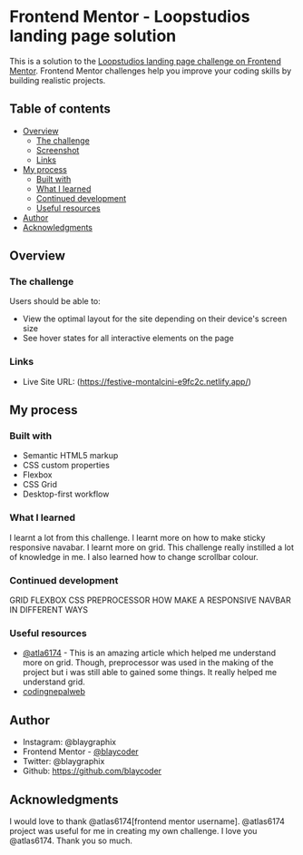 # Frontend Mentor - Loopstudios landing page solution

This is a solution to the [Loopstudios landing page challenge on Frontend Mentor](https://www.frontendmentor.io/challenges/loopstudios-landing-page-N88J5Onjw). Frontend Mentor challenges help you improve your coding skills by building realistic projects. 

## Table of contents

- [Overview](#overview)
  - [The challenge](#the-challenge)
  - [Screenshot](#screenshot)
  - [Links](#links)
- [My process](#my-process)
  - [Built with](#built-with)
  - [What I learned](#what-i-learned)
  - [Continued development](#continued-development)
  - [Useful resources](#useful-resources)
- [Author](#author)
- [Acknowledgments](#acknowledgments)


## Overview

### The challenge

Users should be able to:

- View the optimal layout for the site depending on their device's screen size
- See hover states for all interactive elements on the page



### Links

- Live Site URL: (https://festive-montalcini-e9fc2c.netlify.app/)

## My process

### Built with

- Semantic HTML5 markup
- CSS custom properties
- Flexbox
- CSS Grid
- Desktop-first workflow

### What I learned
  I learnt a lot from this challenge. I learnt more on how to make sticky responsive navabar. I learnt more on grid. This challenge really instilled a lot of knowledge in me. 
 I also learned how to change scrollbar colour. 
### Continued development

GRID
FLEXBOX
CSS PREPROCESSOR
HOW MAKE A RESPONSIVE NAVBAR IN DIFFERENT WAYS

### Useful resources


- [@atla6174](https://atlas6174.github.io/loopstudios-landing-page-main/#) - This is an amazing article which helped me understand more on grid. Though, preprocessor was used in the making of the project but i was still able to gained some things. It really helped me understand grid.
- [codingnepalweb](codingnepalweb.com/2020/10/resposive-sticky-navbar-html)

## Author

-  Instagram: @blaygraphix
- Frontend Mentor - [@blaycoder](https://www.frontendmentor.io/profile/blaycoder)
-  Twitter: @blaygraphix
-  Github: https://github.com/blaycoder
  
## Acknowledgments

I would love to thank @atlas6174[frontend mentor username]. @atlas6174 project was useful for me in creating my own challenge. I love you @atlas6174. Thank you so much.
